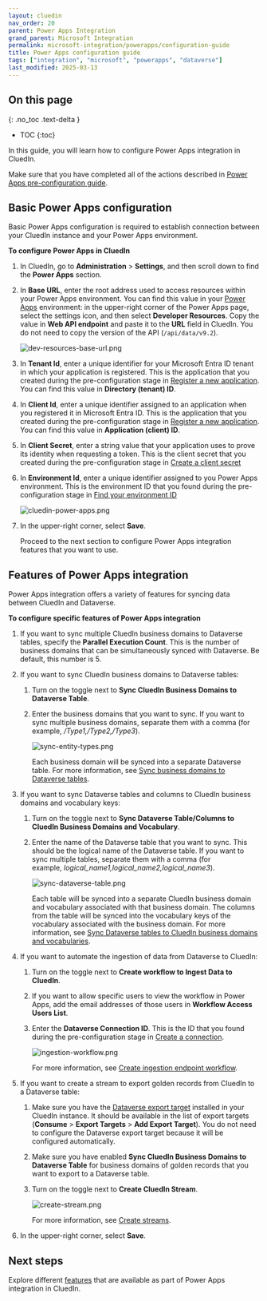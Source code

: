 ```yaml
---
layout: cluedin
nav_order: 20
parent: Power Apps Integration
grand_parent: Microsoft Integration
permalink: microsoft-integration/powerapps/configuration-guide
title: Power Apps configuration guide
tags: ["integration", "microsoft", "powerapps", "dataverse"]
last_modified: 2025-03-13
---
```

## On this page
{: .no_toc .text-delta }
- TOC
{:toc}

In this guide, you will learn how to configure Power Apps integration in CluedIn.

Make sure that you have completed all of the actions described in [Power Apps pre-configuration guide](/microsoft-integration/powerapps/pre-configuration-guide).

## Basic Power Apps configuration

Basic Power Apps configuration is required to establish connection between your CluedIn instance and your Power Apps environment.

**To configure Power Apps in CluedIn**

1. In CluedIn, go to **Administration** > **Settings**, and then scroll down to find the **Power Apps** section.

1. In **Base URL**, enter the root address used to access resources within your Power Apps environment. You can find this value in your [Power Apps](https://make.powerapps.com/) environment: in the upper-right corner of the Power Apps page, select the settings icon, and then select **Developer Resources**. Copy the value in **Web API endpoint** and paste it to the **URL** field in CluedIn. You do not need to copy the version of the API (`/api/data/v9.2`).

    ![dev-resources-base-url.png](../../assets/images/microsoft-integration/power-apps/dev-resources-base-url.png)

1. In **Tenant Id**, enter a unique identifier for your Microsoft Entra ID tenant in which your application is registered. This is the application that you created during the pre-configuration stage in [Register a new application](/microsoft-integration/powerapps/pre-configuration-guide#register-a-new-application). You can find this value in **Directory (tenant) ID**.

1. In **Client Id**, enter a unique identifier assigned to an application when you registered it in Microsoft Entra ID. This is the application that you created during the pre-configuration stage in [Register a new application](/microsoft-integration/powerapps/pre-configuration-guide#register-a-new-application). You can find this value in **Application (client) ID**.

1. In **Client Secret**, enter a string value that your application uses to prove its identity when requesting a token. This is the client secret that you created during the pre-configuration stage in [Create a client secret](/microsoft-integration/powerapps/pre-configuration-guide#create-a-client-secret)

1. In **Environment Id**, enter a unique identifier assigned to you Power Apps environment. This is the environment ID that you found during the pre-configuration stage in [Find your environment ID](/microsoft-integration/powerapps/pre-configuration-guide#find-your-environment-id)

    ![cluedin-power-apps.png](../../assets/images/microsoft-integration/power-apps/cluedin-power-apps.png)

1. In the upper-right corner, select **Save**.

    Proceed to the next section to configure Power Apps integration features that you want to use.

## Features of Power Apps integration

Power Apps integration offers a variety of features for syncing data between CluedIn and Dataverse.

**To configure specific features of Power Apps integration**

1. If you want to sync multiple CluedIn business domains to Dataverse tables, specify the **Parallel Execution Count**. This is the number of business domains that can be simultaneously synced with Dataverse. Be default, this number is 5.

1. If you want to sync CluedIn business domains to Dataverse tables:

    1. Turn on the toggle next to **Sync CluedIn Business Domains to Dataverse Table**.

    1. Enter the business domains that you want to sync. If you want to sync multiple business domains, separate them with a comma (for example, _/Type1,/Type2,/Type3_). 

        ![sync-entity-types.png](../../assets/images/microsoft-integration/power-apps/sync-entity-types.png)

        Each business domain will be synced into a separate Dataverse table. For more information, see [Sync business domains to Dataverse tables](/microsoft-integration/powerapps/features/sync-entitytypes).

1. If you want to sync Dataverse tables and columns to CluedIn business domains and vocabulary keys:

    1. Turn on the toggle next to **Sync Dataverse Table/Columns to CluedIn Business Domains and Vocabulary**.

    1. Enter the name of the Dataverse table that you want to sync. This should be the logical name of the Dataverse table. If you want to sync multiple tables, separate them with a comma (for example, _logical_name1,logical_name2,logical_name3_).

        ![sync-dataverse-table.png](../../assets/images/microsoft-integration/power-apps/sync-dataverse-table.png)

        Each table will be synced into a separate CluedIn business domain and vocabulary associated with that business domain. The columns from the table will be synced into the vocabulary keys of the vocabulary associated with the business domain. For more information, see [Sync Dataverse tables to CluedIn business domains and vocabularies](/microsoft-integration/powerapps/features/sync-dataverse).

1. If you want to automate the ingestion of data from Dataverse to CluedIn:

    1. Turn on the toggle next to **Create workflow to Ingest Data to CluedIn**.

    1. If you want to allow specific users to view the workflow in Power Apps, add the email addresses of those users in **Workflow Access Users List**.

    1. Enter the **Dataverse Connection ID**. This is the ID that you found during the pre-configuration stage in [Create a connection](/microsoft-integration/powerapps/pre-configuration-guide#create-a-dataverse-connection).

        ![ingestion-workflow.png](../../assets/images/microsoft-integration/power-apps/ingestion-workflow.png)

        For more information, see [Create ingestion endpoint workflow](/microsoft-integration/powerapps/features/create-workflow).

1. If you want to create a stream to export golden records from CluedIn to a Dataverse table:

    1. Make sure you have the [Dataverse export target](/consume/export-targets/dataverse-connector) installed in your CluedIn instance. It should be available in the list of export targets (**Consume** > **Export Targets** > **Add Export Target**). You do not need to configure the Dataverse export target because it will be configured automatically.

    1. Make sure you have enabled **Sync CluedIn Business Domains to Dataverse Table** for business domains of golden records that you want to export to a Dataverse table. 

    1. Turn on the toggle next to **Create CluedIn Stream**.

        ![create-stream.png](../../assets/images/microsoft-integration/power-apps/create-stream.png)

        For more information, see [Create streams](/microsoft-integration/powerapps/features/create-streams).

1. In the upper-right corner, select **Save**.

## Next steps

Explore different [features](/microsoft-integration/powerapps/features) that are available as part of Power Apps integration in CluedIn.